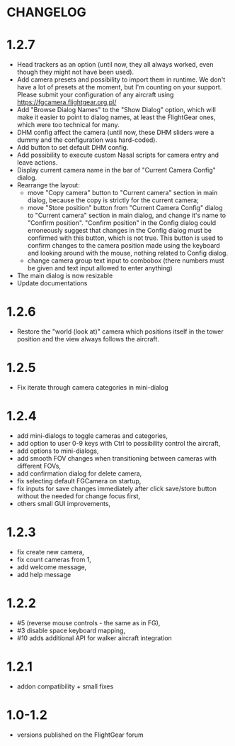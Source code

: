 CHANGELOG
=========

# 1.2.7

* Head trackers as an option (until now, they all always worked, even though they might not have been used).
* Add camera presets and possibility to import them in runtime. We don't have a lot of presets at the moment, but I'm counting on your support. Please submit your configuration of any aircraft using https://fgcamera.flightgear.org.pl/
* Add "Browse Dialog Names" to the "Show Dialog" option, which will make it easier to point to dialog names, at least the FlightGear ones, which were too technical for many.
* DHM config affect the camera (until now, these DHM sliders were a dummy and the configuration was hard-coded).
* Add button to set default DHM config.
* Add possibility to execute custom Nasal scripts for camera entry and leave actions.
* Display current camera name in the bar of  "Current Camera Config" dialog.
* Rearrange the layout:
    * move "Copy camera" button to "Current camera" section in main dialog, because the copy is strictly for the current camera;
    * move "Store position" button from "Current Camera Config" dialog to "Current camera" section in main dialog, and change it's name to "Confirm position". "Confirm position" in the Config dialog could erroneously suggest that changes in the Config dialog must be confirmed with this button, which is not true. This button is used to confirm changes to the camera position made using the keyboard and looking around with the mouse, nothing related to Config dialog.
    * change camera group text input to combobox (there numbers must be given and text input allowed to enter anything)
* The main dialog is now resizable
* Update documentations

# 1.2.6

* Restore the "world (look at)" camera which positions itself in the tower position and the view always follows the aircraft.

# 1.2.5

* Fix iterate through camera categories in mini-dialog

# 1.2.4

* add mini-dialogs to toggle cameras and categories,
* add option to user 0-9 keys with Ctrl to possibility control the aircraft,
* add options to mini-dialogs,
* add smooth FOV changes when transitioning between cameras with different FOVs,
* add confirmation dialog for delete camera,
* fix selecting default FGCamera on startup,
* fix inputs for save changes immediately after click save/store button without the needed for change focus first,
* others small GUI improvements,

# 1.2.3

* fix create new camera,
* fix count cameras from 1,
* add welcome message,
* add help message

# 1.2.2

* #5 (reverse mouse controls - the same as in FG),
* #3 disable space keyboard mapping,
* #10 adds additional API for walker aircraft integration

# 1.2.1

* addon compatibility + small fixes

# 1.0-1.2

* versions published on the FlightGear forum
